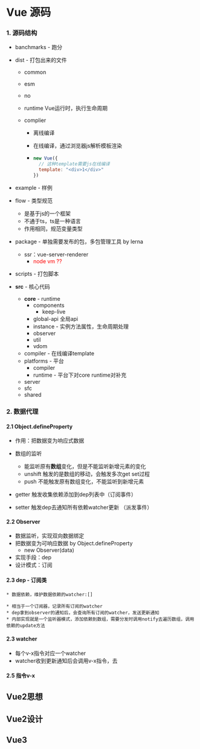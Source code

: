 # Vue 源码

### 1. 源码结构

* banchmarks - 跑分

* dist - 打包出来的文件

  * common

  * esm

  * no

  * runtime Vue运行时，执行生命周期

  * complier

    * 离线编译

    * 在线编译，通过浏览器js解析模板渲染 

    * ```js
      new Vue({
        // 这种template需要js在线编译
        template: "<div>1</div>"
      })
      ```

* example - 样例

* flow - 类型规范

  * 是基于js的一个框架
  * 不通于ts，ts是一种语言
  * 作用相同，规范变量类型

* package - 单独需要发布的包，多包管理工具 by lerna

  * ssr：vue-server-renderer
    * <font color='red'>node vm ??</font>

* scripts - 打包脚本

* **src** - 核心代码

  * **core** - runtime
    * components
      * keep-live
    * global-api 全局api
    * instance - 实例方法属性，生命周期处理
    * observer
    * util
    * vdom
  * compiler - 在线编译template
  * platforms - 平台
    * compiler
    * runtime - 平台下对core runtime对补充
  * server
  * sfc
  * shared

### 2. 数据代理

#### 2.1 Object.defineProperty	

* 作用：把数据变为响应式数据

* 数组的监听
  * 能监听原有**数组**变化，但是不能监听新增元素的变化
  * unshift 触发的是数组的移动，会触发多次get set过程
  * push 不能触发原有数组变化，不能监听到新增元素
* getter 触发收集依赖添加到dep列表中（订阅事件）
* setter 触发dep去通知所有依赖watcher更新 （派发事件）

#### 2.2 Observer

* 数据监听，实现双向数据绑定
* 把数据变为可响应数据 by Object.defineProperty
  * new Observer(data)
* 实现手段：dep 
* 设计模式：订阅

#### 2.3 dep - 订阅类

	* 数据依赖，维护数据依赖的watcher:[]

	* 相当于一个订阅器，记录所有订阅的watcher
	* dep拿到observer的通知后，会查询所有订阅的watcher，发送更新通知
	* 内部实现就是一个监听器模式，添加依赖到数组，需要分发时调用notify去遍历数组，调用依赖的update方法

#### 2.3 watcher

 * 每个v-x指令对应一个watcher
 * watcher收到更新通知后会调用v-x指令，去

#### 2.5 指令v-x





## Vue2思想



## Vue2设计



## Vue3

